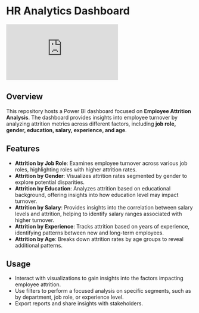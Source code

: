 # HR Analytics Dashboard

![HR Analytics Dashboard](https://github.com/JoyBiswasgithub/Company-Attrition-Analytics/blob/main/file%20(1).pdf) <!-- Add a screenshot of the dashboard -->

## Overview

This repository hosts a Power BI dashboard focused on **Employee Attrition Analysis**. The dashboard provides insights into employee turnover by analyzing attrition metrics across different factors, including **job role, gender, education, salary, experience, and age**.

## Features

- **Attrition by Job Role**: Examines employee turnover across various job roles, highlighting roles with higher attrition rates.
- **Attrition by Gender**: Visualizes attrition rates segmented by gender to explore potential disparities.
- **Attrition by Education**: Analyzes attrition based on educational background, offering insights into how education level may impact turnover.
- **Attrition by Salary**: Provides insights into the correlation between salary levels and attrition, helping to identify salary ranges associated with higher turnover.
- **Attrition by Experience**: Tracks attrition based on years of experience, identifying patterns between new and long-term employees.
- **Attrition by Age**: Breaks down attrition rates by age groups to reveal additional patterns.

## Usage

- Interact with visualizations to gain insights into the factors impacting employee attrition.
- Use filters to perform a focused analysis on specific segments, such as by department, job role, or experience level.
- Export reports and share insights with stakeholders.
